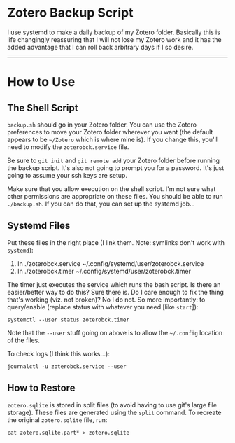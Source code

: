 # Zotero Backup Script

I use systemd to make a daily backup of my Zotero folder. Basically this is life changingly reassuring that I will not lose my Zotero work and it has the added advantage that I can roll back arbitrary days if I so desire.

---

# How to Use

## The Shell Script

`backup.sh` should go in your Zotero folder. You can use the Zotero preferences to move your Zotero folder wherever you want (the default appears to be `~/Zotero` which is where mine is). If you change this, you'll need to modify the `zoterobck.service` file.

Be sure to `git init` and `git remote add` your Zotero folder before running the backup script. It's also not going to prompt you for a password. It's just going to assume your ssh keys are setup.

Make sure that you allow execution on the shell script. I'm not sure what other permissions are appropriate on these files. You should be able to run `./backup.sh`. If you can do that, you can set up the systemd job...

## Systemd Files

Put these files in the right place (I link them. Note: symlinks don't work with `systemd`):

1. ln ./zoterobck.service ~/.config/systemd/user/zoterobck.service
2. ln ./zoterobck.timer ~/.config/systemd/user/zoterobck.timer

The timer just executes the service which runs the bash script. Is there an easier/better way to do this? Sure there is. Do I care enough to fix the thing that's working (viz. not broken)? No I do not. So more importantly: to query/enable (replace status with whatever you need [like `start`]):

```
systemctl --user status zoterobck.timer
```

Note that the `--user` stuff going on above is to allow the `~/.config` location of the files.

To check logs (I think this works...):

```
journalctl -u zoterobck.service --user
```

## How to Restore

`zotero.sqlite` is stored in split files (to avoid having to use git's large file storage). These files are generated using the `split` command. To recreate the original `zotero.sqlite` file, run:

```
cat zotero.sqlite.part* > zotero.sqlite
```

